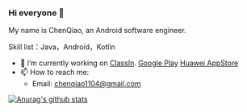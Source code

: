 ### Hi everyone 👋

My name is ChenQiao, an Android software engineer. 

Skill list：Java，Android，Kotlin

- 🔭 I’m currently working on [ClassIn](http://www.eeo.cn/cn/index.html). 
[Google Play](https://play.google.com/store/apps/details?id=cn.eeo.classin&hl=zh-CN) [Huawei AppStore](https://appgallery.huawei.com/#/app/C100317109)
- 📫 How to reach me: 
  - Email: chenqiao1104@gmail.com

<!--
**mrjoechen/mrjoechen** is a ✨ _special_ ✨ repository because its `README.md` (this file) appears on your GitHub profile.

Here are some ideas to get you started:

- 🌱 I’m currently learning ...
- 👯 I’m looking to collaborate on ...
- 🤔 I’m looking for help with ...
- 💬 Ask me about ...
- 📫 How to reach me: 
  - Email: chenqiao1104@gmail.com
- 😄 Pronouns: ...
- ⚡ Fun fact: ...

[![Top Langs](https://github-readme-stats.vercel.app/api/top-langs/?username=mrjoechen&layout=compact)](https://github.com/anuraghazra/github-readme-stats)

-->

[![Anurag's github stats](https://mrjoechen-readme-stats.vercel.app/api?username=mrjoechen&show_icons=true&count_private=true&theme=cobalt)](https://github.com/anuraghazra/github-readme-stats)



